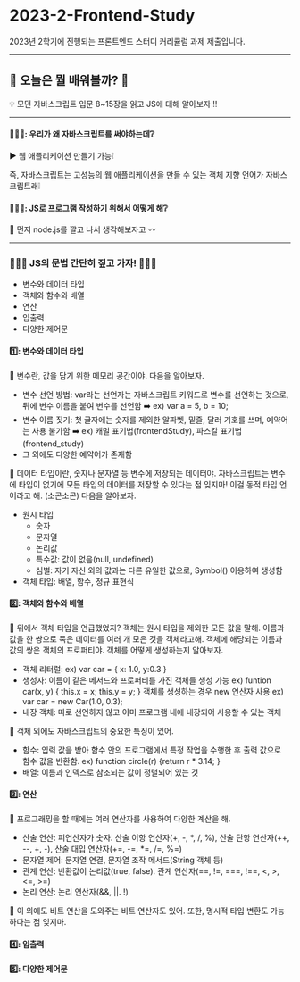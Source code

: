 # 2023-2-Frontend-Study
2023년 2학기에 진행되는 프론트엔드 스터디 커리큘럼 과제 제출입니다.

***

## 👾 오늘은 뭘 배워볼까? 👾

💡 모던 자바스크립트 입문 8~15장을 읽고 JS에 대해 알아보자 ‼️

***

#### 🤷🏻‍♀️: 우리가 왜 자바스크립트를 써야하는데❔

▶ 웹 애플리케이션 만들기 가능❕

즉, 자바스크립트는 고성능의 웹 애플리케이션을 만들 수 있는 객체 지향 언어가 자바스크립트래❕



#### 👩🏻‍💻: JS로 프로그램 작성하기 위해서 어떻게 해❔

📢 먼저 node.js를 깔고 나서 생각해보자고 〰️

***

### 🙇🏻‍♀️ JS의 문법 간단히 짚고 가자! 🙇🏻‍♀️
- 변수와 데이터 타입
- 객체와 함수와 배열
- 연산
- 입출력
- 다양한 제어문
  
#### 1️⃣: 변수와 데이터 타입
🦊 변수란, 값을 담기 위한 메모리 공간이야. 다음을 알아보자.

- 변수 선언 방법: var라는 선언자는 자바스크립트 키워드로 변수를 선언하는 것으로, 뒤에 변수 이름을 붙여 변수를 선언함 ➡️ ex) var a = 5, b = 10;
- 변수 이름 짓기: 첫 글자에는 숫자를 제외한 알파벳, 밑줄, 달러 기호를 쓰며, 예약어는 사용 불가함 ➡️ ex) 캐멀 표기법(frontendStudy), 파스칼 표기법(frontend_study)
- 그 외에도 다양한 예약어가 존재함

🐰 데이터 타입이란, 숫자나 문자열 등 변수에 저장되는 데이터야. 자바스크립트는 변수에 타입이 없기에 모든 타입의 데이터를 저장할 수 있다는 점 잊지마! 이걸 동적 타입 언어라고 해. (소곤소곤) 다음을 알아보자.

- 원시 타입
  - 숫자
  - 문자열
  - 논리값
  - 특수값: 값이 없음(null, undefined)
  - 심벌: 자기 자신 외의 값과는 다른 유일한 값으로, Symbol() 이용하여 생성함
- 객체 타입: 배열, 함수, 정규 표현식 

#### 2️⃣: 객체와 함수와 배열
🦊 위에서 객체 타입을 언급했었지? 객체는 원시 타입을 제외한 모든 값을 말해. 이름과 값을 한 쌍으로 묶은 데이터를 여러 개 모은 것을 객체라고해. 객체에 해당되는 이름과 값의 쌍은 객체의 프로퍼티야. 객체를 어떻게 생성하는지 알아보자.

- 객체 리터럴: ex) var car = { x: 1.0, y:0.3 }
- 생성자: 이름이 같은 메서드와 프로퍼티를 가진 객체들 생성 가능 ex) funtion car(x, y) { this.x = x; this.y = y; } 객체를 생성하는 경우 new 연산자 사용 ex) var car = new Car(1.0, 0.3);
- 내장 객체: 따로 선언하지 않고 이미 프로그램 내에 내장되어 사용할 수 있는 객체

🐰 객체 외에도 자바스크립트의 중요한 특징이 있어.

- 함수: 입력 값을 받아 함수 안의 프로그램에서 특정 작업을 수행한 후 출력 값으로 함수 값을 반환함. ex) function circle(r) {return r * 3.14; }
- 배열: 이름과 인덱스로 참조되는 값이 정렬되어 있는 것
  
#### 3️⃣: 연산
🦊 프로그래밍을 할 때에는 여러 연산자를 사용하여 다양한 계산을 해.

- 산술 연산: 피연산자가 숫자. 산술 이항 연산자(+, -, *, /, %), 산술 단항 연산자(++, --, +, -), 산술 대입 연산자(+=, -=, *=, /=, %=)
- 문자열 제어: 문자열 연결, 문자열 조작 메서드(String 객체 등)
- 관계 연산: 반환값이 논리값(true, false). 관계 연산자(==, !=, ===, !==, <, >, <=, >=)
- 논리 연산: 논리 연산자(&&, ||. !)

🐰 이 외에도 비트 연산을 도와주는 비트 연산자도 있어. 또한, 명시적 타입 변환도 가능하다는 점 잊지마.

#### 4️⃣: 입출력

  
#### 5️⃣: 다양한 제어문
